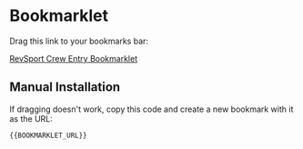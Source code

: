 # Bookmarklet

Drag this link to your bookmarks bar:

[RevSport Crew Entry Bookmarklet]({{BOOKMARKLET_URL}})

## Manual Installation

If dragging doesn't work, copy this code and create a new bookmark with it as the URL:

```
{{BOOKMARKLET_URL}}
```